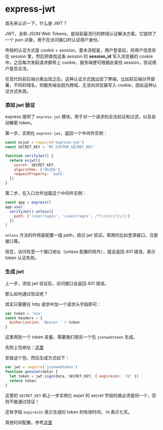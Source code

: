 # express-jwt

首先来认识一下，什么是 JWT？

JWT，全称 JSON Web Tokens，是目前最流行的跨域认证解决方案。它提供了一个 json 对象，用于在访问接口时认证用户身份。

传统的认证方式是 _cookie + session_。基本流程是，用户登录后，将用户信息存在 session 里，然后把查找这条 session 的 **session_id** 写入浏览器的 cookie 中。之后每次发起请求都带上 cookie，服务端便可根据此查找 session，验证用户是否合法。

在现代的前后端分离出现之后，这种认证方式就出现了弊端。比如前后端分开部署，不同的域名，则服务端会因为跨域，无法向浏览器写入 cookie，因此这种认证方式失效。

### 添加 jwt 验证

express 提供了 `express-jwt` 模块，用于对一个请求的合法验证和过滤，以及自动解密 token。

第一步，实例化 `express-jwt`，返回一个中间件实例：

```js
const exjwt = require('express-jwt')
const SECRET_KEY = 'MY_CUSTOM_SECRET_KEY'

function verifyJwt() {
  return exjwt({
    secret: SECRET_KEY,
    algorithms: ['HS256'],
    requestProperty: 'auth'
  })
}
```

第二步，在入口文件加载这个中间件实例：

```js
const app = express()
app.use(
  verifyJwt().unless({
    path: ['/user/login', '/user/regis', /^(\/notify\/)/]
  })
)
```

`unless` 方法的作用是配置一组 path，绕过 jwt 验证。常用的比如登录接口，注册接口等。

现在，访问任意一个接口地址（unless 配置的除外），就会返回 401 错误，表示 token 认证失败。

### 生成 jwt

上一步，添加 jwt 验证后，访问接口会返回 401 错误。

那么如何通过验证呢？

其实只需要在 http 请求中加一个请求头字段即可：

```js
var token = 'xxx'
const headers = {
  Authorization: 'Bearer ' + token
}
```

这里用到一个 token 变量，需要我们用另一个包 `jsonwebtoken` 生成。

先附上包地址：[这里](https://github.com/auth0/node-jsonwebtoken)

安装这个包，然后生成方式如下：

```js
var jwt = require('jsonwebtoken')
function genoJwt(data) {
  let token = jwt.sign(data, SECRET_KEY, { expiresIn: '7d' })
  return token
}
```

这里的 `SECRET_KEY` 和上一步实例化 exjwt 的 secret 字段的值必须是同一个，否则不能通过验证！

还有字段 `expiresIn` 表示生成的 token 的有效时间，`7d` 表示七天。

其他时间配置，参考[这里](https://github.com/vercel/ms)
